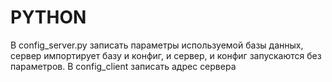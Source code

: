 # PYTHON
В config_server.py записать параметры используемой базы данных, сервер импортирует базу и конфиг, и сервер, и конфиг запускаются без параметров. В config_client записать адрес сервера

